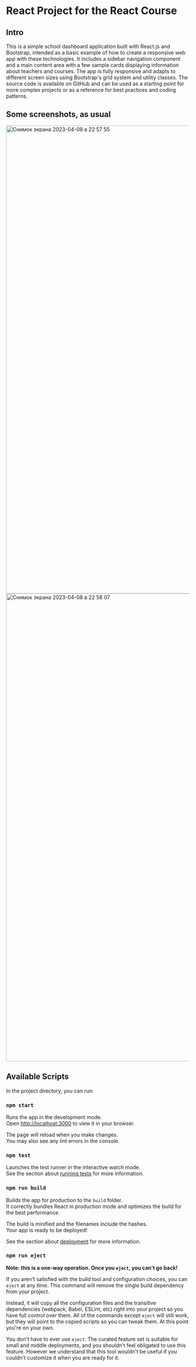 # React Project for the React Course

## Intro
This is a simple school dashboard application built with React.js and Bootstrap, intended as a basic example of how to create a responsive web app with these technologies. It includes a sidebar navigation component and a main content area with a few sample cards displaying information about teachers and courses. The app is fully responsive and adapts to different screen sizes using Bootstrap's grid system and utility classes. The source code is available on GitHub and can be used as a starting point for more complex projects or as a reference for best practices and coding patterns.

## Some screenshots, as usual
<img width="1280" alt="Снимок экрана 2023-04-08 в 22 57 55" src="https://user-images.githubusercontent.com/95095531/230740340-72688662-e03e-4bd3-805f-4b81f51b50f9.png">
<img width="1280" alt="Снимок экрана 2023-04-08 в 22 58 07" src="https://user-images.githubusercontent.com/95095531/230740343-1e476319-9bef-45ce-be35-7f627f8db7ee.png">


## Available Scripts

In the project directory, you can run:

### `npm start`

Runs the app in the development mode.\
Open [http://localhost:3000](http://localhost:3000) to view it in your browser.

The page will reload when you make changes.\
You may also see any lint errors in the console.

### `npm test`

Launches the test runner in the interactive watch mode.\
See the section about [running tests](https://facebook.github.io/create-react-app/docs/running-tests) for more information.

### `npm run build`

Builds the app for production to the `build` folder.\
It correctly bundles React in production mode and optimizes the build for the best performance.

The build is minified and the filenames include the hashes.\
Your app is ready to be deployed!

See the section about [deployment](https://facebook.github.io/create-react-app/docs/deployment) for more information.

### `npm run eject`

**Note: this is a one-way operation. Once you `eject`, you can't go back!**

If you aren't satisfied with the build tool and configuration choices, you can `eject` at any time. This command will remove the single build dependency from your project.

Instead, it will copy all the configuration files and the transitive dependencies (webpack, Babel, ESLint, etc) right into your project so you have full control over them. All of the commands except `eject` will still work, but they will point to the copied scripts so you can tweak them. At this point you're on your own.

You don't have to ever use `eject`. The curated feature set is suitable for small and middle deployments, and you shouldn't feel obligated to use this feature. However we understand that this tool wouldn't be useful if you couldn't customize it when you are ready for it.
